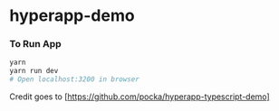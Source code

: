 # hyperapp-demo

### To Run App
```sh
yarn
yarn run dev
# Open localhost:3200 in browser
```

Credit goes to [https://github.com/pocka/hyperapp-typescript-demo]
